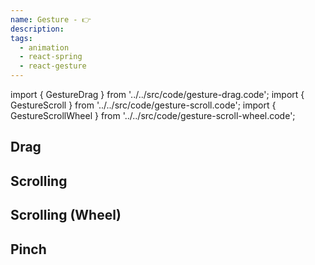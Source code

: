 ```yaml
---
name: Gesture - 👉
description:
tags:
  - animation
  - react-spring
  - react-gesture
---
```


<!-- CODE IMPORTS -->

<!-- prettier-ignore -->
import { GestureDrag } from '../../src/code/gesture-drag.code';
import { GestureScroll } from '../../src/code/gesture-scroll.code';
import { GestureScrollWheel } from '../../src/code/gesture-scroll-wheel.code';

<!-- END CODE IMPORTS -->

<DocHeader props={props}/>

## Drag

<ThemeWrapper>
  <GestureDrag />
</ThemeWrapper>

## Scrolling

<ThemeWrapper>
  <GestureScroll />
</ThemeWrapper>

## Scrolling (Wheel)

<ThemeWrapper>
  <GestureScrollWheel />
</ThemeWrapper>

## Pinch
